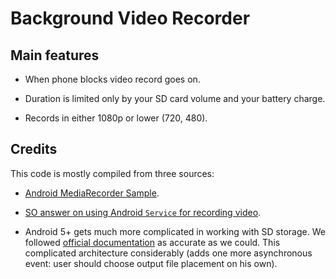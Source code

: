 
Background Video Recorder
===================================

## Main features

* When phone blocks video record goes on.

* Duration is limited only by your SD card volume and your battery charge.

* Records in either 1080p or lower (720, 480).

## Credits

This code is mostly compiled from three sources:

* [Android MediaRecorder Sample](https://github.com/googlesamples/android-MediaRecorder).

* [SO answer on using Android `Service` for recording video](http://stackoverflow.com/a/16552892/465100).

* Android 5+ gets much more complicated in working with SD storage. We followed [official documentation](http://developer.android.com/guide/topics/providers/document-provider.html) as accurate as we could. This complicated architecture considerably (adds one more asynchronous event: user should choose output file placement on his own).


